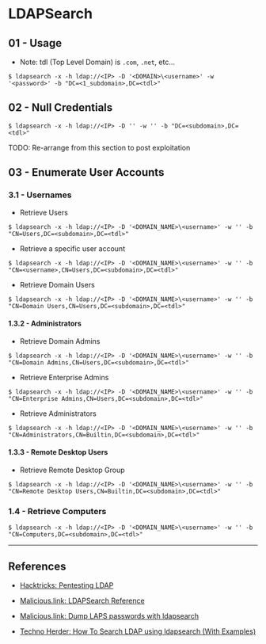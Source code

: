 # LDAPSearch

## 01 - Usage

- Note: tdl (Top Level Domain) is `.com`, `.net`, etc...

`$ ldapsearch -x -h ldap://<IP> -D '<DOMAIN>\<username>' -w '<password>' -b "DC=<1_subdomain>,DC=<tdl>"`

## 02 - Null Credentials

`$ ldapsearch -x -h ldap://<IP> -D '' -w '' -b "DC=<subdomain>,DC=<tdl>"`


TODO: Re-arrange from this section to post exploitation

## 03 - Enumerate User Accounts

### 3.1 - Usernames

- Retrieve Users

`$ ldapsearch -x -h ldap://<IP> -D '<DOMAIN_NAME>\<username>' -w '' -b "CN=Users,DC=<subdomain>,DC=<tdl>"`

- Retrieve a specific user account

`$ ldapsearch -x -h ldap://<IP> -D '<DOMAIN_NAME>\<username>' -w '' -b "CN=<username>,CN=Users,DC=<subdomain>,DC=<tdl>"`

- Retrieve Domain Users

`$ ldapsearch -x -h ldap://<IP> -D '<DOMAIN_NAME>\<username>' -w '' -b "CN=Domain Users,CN=Users,DC=<subdomain>,DC=<tdl>"`

#### 1.3.2 - Administrators

- Retrieve Domain Admins

`$ ldapsearch -x -h ldap://<IP> -D '<DOMAIN_NAME>\<username>' -w '' -b "CN=Domain Admins,CN=Users,DC=<subdomain>,DC=<tdl>"`

- Retrieve Enterprise Admins

`$ ldapsearch -x -h ldap://<IP> -D '<DOMAIN_NAME>\<username>' -w '' -b "CN=Enterprise Admins,CN=Users,DC=<subdomain>,DC=<tdl>"`

- Retrieve Administrators

`$ ldapsearch -x -h ldap://<IP> -D '<DOMAIN_NAME>\<username>' -w '' -b "CN=Administrators,CN=Builtin,DC=<subdomain>,DC=<tdl>"`

#### 1.3.3 - Remote Desktop Users

- Retrieve Remote Desktop Group

`$ ldapsearch -x -h ldap://<IP> -D '<DOMAIN_NAME>\<username>' -w '' -b "CN=Remote Desktop Users,CN=Builtin,DC=<subdomain>,DC=<tdl>"`

### 1.4 - Retrieve Computers

`$ ldapsearch -x -h ldap://<IP> -D '<DOMAIN_NAME>\<username>' -w '' -b "CN=Computers,DC=<subdomain>,DC=<tdl>"`

---
## References

- [Hacktricks: Pentesting LDAP](https://book.hacktricks.xyz/pentesting/pentesting-ldap)

- [Malicious.link: LDAPSearch Reference](https://room362.com/posts/2022/ldapsearch-reference/)

- [Malicious.link: Dump LAPS passwords with ldapsearch](https://room362.com/posts/2017/dump-laps-passwords-with-ldapsearch/)

- [Techno Herder: How To Search LDAP using ldapsearch (With Examples)](https://hack.technoherder.com/how-to-search-ldap-using-ldapsearch-with-examples/)